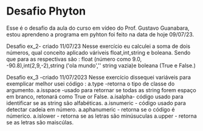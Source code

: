 # Desafio Phyton
 Esse é o desafio da aula do curso em vídeo do Prof. Gustavo Guanabara, estou aprendeno a programa em pyhton foi feito na data de hoje 09/07/23. 
 
 Desafio ex_2- criado 11/07/23
 Nesse exercício eu calculei a soma de dois números, qual conceito aplicado váriveis float,int,string e boleana. Sendo que para as respectivas são : float (número como 9.0, -90.8),int(2,9,-2),string ('ola mundo','' string vazia)e boleana (True e False.)

 Desafio ex_3 -criado 11/07/2023
 Nesse exercício dissequei variáveis para exemplicar melhor usei código : a.type -retorna o tipo de classe do argumento.
 a.isspace -usado para retornar se todas as string forem espaço em branco, retonará como True or False.
 a.isalpha- código usado para identificar se as string são alfabéticas.
 a.isnumeric - código usado para detectar cadeia em número. 
 a.aphanumeric - retorna se o código é númerico.
 a.islower - retorna se as letras são minúsuculas
 a.upper - retorna se as letras são maiscúlas. 
